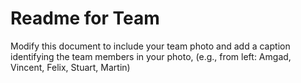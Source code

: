 # Readme for Team

Modify this document to include your team photo and add a caption identifying the team members in your photo, (e.g., from left: Amgad, Vincent, Felix, Stuart, Martin)

